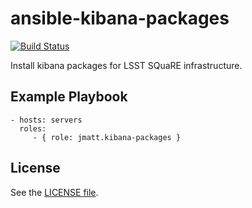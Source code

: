 ansible-kibana-packages
=======================

[![Build Status](https://travis-ci.org/jmatt/ansible-kibana-packages.svg?branch=master)](https://travis-ci.org/jmatt/ansible-kibana-packages)

Install kibana packages for LSST SQuaRE infrastructure.

Example Playbook
----------------

    - hosts: servers
      roles:
         - { role: jmatt.kibana-packages }

License
-------

See the [LICENSE file](https://github.com/lsst-sqre/ansible-kibana-packages/blob/master/LICENSE).
